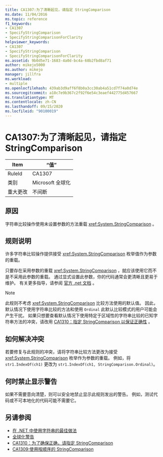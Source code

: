 ```yaml
---
title: CA1307:为了清晰起见，请指定 StringComparison
ms.date: 11/04/2016
ms.topic: reference
f1_keywords:
- CA1307
- SpecifyStringComparison
- SpecifyStringComparisonForClarity
helpviewer_keywords:
- CA1307
- SpecifyStringComparison
- SpecifyStringComparisonForClarity
ms.assetid: 9b0d5e71-1683-4a0d-bc4a-68b2fbd8af71
author: mikejo5000
ms.author: mikejo
manager: jillfra
ms.workload:
- multiple
ms.openlocfilehash: 439ab3d9aff6f8b0a3cc30ab4a51cd7f74a0d74e
ms.sourcegitcommit: a18c7e9b367c2f92f6e54c3eaef442775d457667
ms.translationtype: MT
ms.contentlocale: zh-CN
ms.lasthandoff: 09/15/2020
ms.locfileid: "90100019"
---
```

# <a name="ca1307-specify-stringcomparison-for-clarity"></a>CA1307:为了清晰起见，请指定 StringComparison

|Item|“值”|
|-|-|
|RuleId|CA1307|
|类别|Microsoft 全球化|
|重大更改|不间断|

## <a name="cause"></a>原因
字符串比较操作使用未设置参数的方法重载 <xref:System.StringComparison> 。

## <a name="rule-description"></a>规则说明
许多字符串比较操作提供接受 <xref:System.StringComparison> 枚举值作为参数的重载。

只要存在采用参数的重载 <xref:System.StringComparison> ，就应该使用它而不是不采用此参数的重载。 通过显式设置此参数，你的代码通常会更清晰且更易于维护。 有关更多指导，请参阅 [官方 .net 文档](/dotnet/standard/base-types/best-practices-strings#specifying-string-comparisons-explicitly) 。

> [!NOTE]
> 此规则不考虑 <xref:System.StringComparison> 比较方法使用的默认值。 因此，默认情况下使用字符串比较的方法和使用 `Ordinal` 此默认比较模式的用户可能会产生干扰。
> 如果只想要查看默认情况下使用特定于区域性的字符串比较的已知字符串方法的冲突，请改用 [CA1310：指定 StringComparison 以保证正确性](ca1310.md) 。

## <a name="how-to-fix-violations"></a>如何解决冲突
若要修复与此规则的冲突，请将字符串比较方法更改为接受 <xref:System.StringComparison> 枚举作为参数的重载。 例如，将 `str1.IndexOf(ch1)` 更改为 `str1.IndexOf(ch1, StringComparison.Ordinal)`。

## <a name="when-to-suppress-warnings"></a>何时禁止显示警告
如果不需要意向清楚，则可以安全地禁止显示此规则发出的警告。 例如，测试代码或不可本地化的代码可能不需要它。

## <a name="see-also"></a>另请参阅

- [在 .NET 中使用字符串的最佳做法](/dotnet/standard/base-types/best-practices-strings)
- [全球化警告](globalization-warnings.md)
- [CA1310：为了确保正确，请指定 StringComparison](ca1310.md)
- [CA1309:使用按顺序的 StringComparison](ca1309.md)
